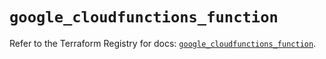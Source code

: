 # `google_cloudfunctions_function`

Refer to the Terraform Registry for docs: [`google_cloudfunctions_function`](https://registry.terraform.io/providers/hashicorp/google/5.24.0/docs/resources/cloudfunctions_function).
